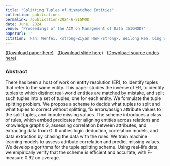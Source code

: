 ```yaml
---
title: "Splitting Tuples of Mismatched Entities"
collection: publications
permalink: /publication/2024-6-SIGMOD
date: June, 2024
venue: 'Proceedings of the ACM on Management of Data (SIGMOD)'
paperurl: ''
citation: 'Fan, Wenfei, <strong>Ziyan Han</strong>, Weilong Ren, Ding Wang, Yaoshu Wang, Min Xie, and Mengyi Yan, 2023. Splitting Tuples of Mismatched Entities. Proceedings of the ACM on Management of Data (SIGMOD), 1(4), pp.1-29.'
---
```

[(Download paper here)](https://philo-vanguard.github.io/files/papers/Tuple-Splitting-SIGMOD24.pdf)&nbsp;&nbsp;
[(Download slide here)](https://philo-vanguard.github.io/files/slides/Tuple-Splitting-SIGMOD24.pptx)&nbsp;&nbsp;
[(Download source codes here)](https://github.com/philo-vanguard/Tuple_Splitting)


### Abstract

There has been a host of work on entity resolution (ER), to identify tuples that refer to the same entity. This paper studies the inverse of ER, to identify tuples to which distinct real-world entities are matched by mistake, and split such tuples into a set of tuples, one for each entity. We formulate the tuple splitting problem. We propose a scheme to decide what tuples to split and what tuples to correct without splitting, fix errors/assign attribute values to the split tuples, and impute missing values. The scheme introduces a class of rules, which embed predicates for aligning entities across relations and knowledge graphs G, assessing correlation between attributes, and extracting data from G. It unifies logic deduction, correlation models, and data extraction by chasing the data with the rules. We train machine learning models to assess attribute correlation and predict missing values. We develop algorithms for the tuple splitting scheme. Using real-life data, we empirically verify that the scheme is efficient and accurate, with F-measure 0.92 on average.
